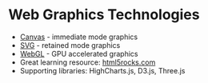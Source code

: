 # Web Graphics Technologies

 * [Canvas](http://en.wikipedia.org/wiki/Canvas_element) - immediate mode graphics
 * [SVG](http://en.wikipedia.org/wiki/Scalable_Vector_Graphics) - retained mode graphics
 * [WebGL](http://en.wikipedia.org/wiki/WebGL) - GPU accelerated graphics
 * Great learning resource: [html5rocks.com](http://www.html5rocks.com)
 * Supporting libraries: HighCharts.js, D3.js, Three.js
